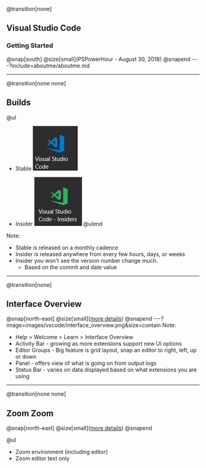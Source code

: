 @transition[none]
## Visual Studio Code
### Getting Started
@snap[south]
@size[small](PSPowerHour - August 30, 2018)
@snapend
---?include=aboutme/aboutme.md

---
@transition[none none]
## Builds

@ul
- Stable
![stable](images/vscode/stablebuildicon.png)

- Insider
![insider](images/vscode/insiderbuildicon.png)
@ulend

Note:
- Stable is released on a monthly cadence
- Insider is released anywhere from every few hours, days, or weeks
- Insider you won't see the version number change much.
    - Based on the commit and date value
---
@transition[none]
## Interface Overview

@snap[north-east]
@size[small]([more details](https://code.visualstudio.com/docs/getstarted/userinterface))
@snapend
---?image=images/vscode/interface_overview.png&size=contain
Note:
- Help > Welcome > Learn > Interface Overview
- Activity Bar - growing as more extensions support new UI options
- Editor Groups - Big feature is grid layout, snap an editor to right, left, up or down
- Panel - offers view of what is going on from output logs
- Status Bar - varies on data displayed based on what extensions you are using
---
@transition[none none]
## Zoom Zoom
@snap[north-east]
@size[small]([more details](https://code.visualstudio.com/docs/editor/accessibility))
@snapend

@ul
- Zoom environment (including editor)
- Zoom editor text only